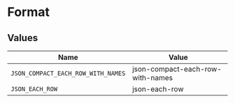 # Format


## Values

| Name                               | Value                              |
| ---------------------------------- | ---------------------------------- |
| `JSON_COMPACT_EACH_ROW_WITH_NAMES` | json-compact-each-row-with-names   |
| `JSON_EACH_ROW`                    | json-each-row                      |
